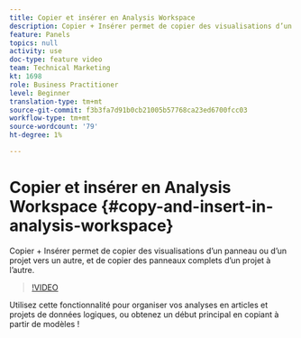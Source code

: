 ```yaml
---
title: Copier et insérer en Analysis Workspace
description: Copier + Insérer permet de copier des visualisations d’un panneau ou d’un projet vers un autre, et de copier des panneaux complets d’un projet à l’autre.
feature: Panels
topics: null
activity: use
doc-type: feature video
team: Technical Marketing
kt: 1698
role: Business Practitioner
level: Beginner
translation-type: tm+mt
source-git-commit: f3b3fa7d91b0cb21005b57768ca23ed6700fcc03
workflow-type: tm+mt
source-wordcount: '79'
ht-degree: 1%

---
```



# Copier et insérer en Analysis Workspace {#copy-and-insert-in-analysis-workspace}

Copier + Insérer permet de copier des visualisations d’un panneau ou d’un projet vers un autre, et de copier des panneaux complets d’un projet à l’autre.

>[!VIDEO](https://video.tv.adobe.com/v/23230/?quality=12)

Utilisez cette fonctionnalité pour organiser vos analyses en articles et projets de données logiques, ou obtenez un début principal en copiant à partir de modèles !
